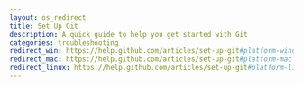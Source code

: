 ```yaml
---
layout: os_redirect
title: Set Up Git
description: A quick guide to help you get started with Git
categories: troubleshooting
redirect_win: https://help.github.com/articles/set-up-git#platform-windows
redirect_mac: https://help.github.com/articles/set-up-git#platform-mac
redirect_linux: https://help.github.com/articles/set-up-git#platform-linux
---
```

